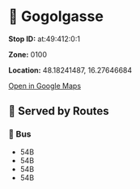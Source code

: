 # 🚉 Gogolgasse


**Stop ID:** at:49:412:0:1

**Zone:** 0100

**Location:** 48.18241487, 16.27646684

[Open in Google Maps](https://www.google.com/maps?q=48.18241487,16.27646684)

## 🚆 Served by Routes

### 🚌 Bus
- 54B
- 54B
- 54B
- 54B